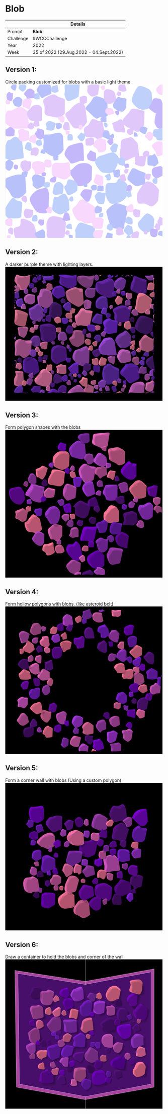 # Blob
|  | Details |
| -------| ---------|
| Prompt | **Blob** |
| Challenge | #WCCChallenge |
| Year | 2022 |
| Week | 35 of 2022 (29.Aug.2022 - 04.Sept.2022) |

## Version 1:
Circle packing customized for blobs with a basic light theme.  
<img alt="blob_v1" src="./imgs/blobs_v1_light_theme.png" width=500px/>

## Version 2:
A darker purple theme with lighting layers.  
<img alt="blob_v2" src="./imgs/blobs_v2_dark_purple_with_shine.png" width=500px/>

## Version 3:
Form polygon shapes with the blobs
<img alt="blob_v3" src="./imgs/blobs_v3_shape_formation.png" width=500px/>

## Version 4:
Form hollow polygons with blobs. (like asteroid belt)
<img alt="blob_v3" src="./imgs/blobs_v4_hollow_shapes.png" width=500px/>

## Version 5:
Form a corner wall with blobs (Using a custom polygon)
<img alt="blob_v3" src="./imgs/blobs_v5_form_wall_corner_shape.png" width=500px/>

## Version 6:
Draw a container to hold the blobs and corner of the wall
<img alt="blob_v3" src="./imgs/blobs_v6_draw_container_and_corner.png" width=500px/>